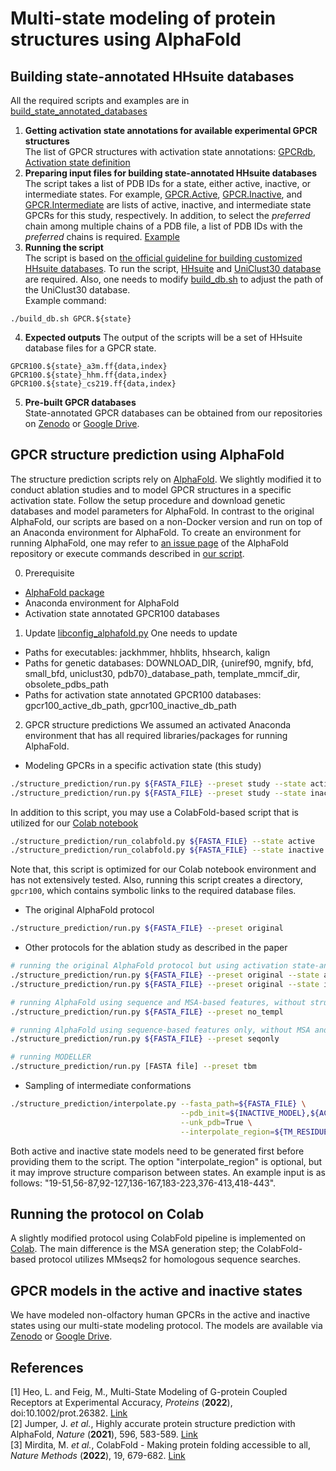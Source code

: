 # Multi-state modeling of protein structures using AlphaFold

## Building state-annotated HHsuite databases
All the required scripts and examples are in [build_state_annotated_databases](https://github.com/huhlim/alphafold-multistate/tree/main/build_state_annotated_databases)
1. **Getting activation state annotations for available experimental GPCR structures**  
The list of GPCR structures with activation state annotations: [GPCRdb](https://gpcrdb.org/structure/), [Activation state definition](https://docs.gpcrdb.org/structures.html#structure-descriptors)
2. **Preparing input files for building state-annotated HHsuite databases**  
The script takes a list of PDB IDs for a state, either active, inactive, or intermediate states. For example, [GPCR.Active](https://github.com/huhlim/alphafold-multistate/blob/main/build_state_annotated_databases/GPCR.Active), [GPCR.Inactive](https://github.com/huhlim/alphafold-multistate/blob/main/build_state_annotated_databases/GPCR.Inactive), and [GPCR.Intermediate](https://github.com/huhlim/alphafold-multistate/blob/main/build_state_annotated_databases/GPCR.Intermediate) are lists of active, inactive, and intermediate state GPCRs for this study, respectively. In addition, to select the _preferred_ chain among multiple chains of a PDB file, a list of PDB IDs with the _preferred_ chains is required. [Example](https://github.com/huhlim/alphafold-multistate/blob/main/build_state_annotated_databases/GPCR.chains)
3. **Running the script**  
The script is based on [the official guideline for building customized HHsuite databases](https://github.com/soedinglab/hh-suite/wiki#building-customized-databases).
To run the script, [HHsuite](https://github.com/soedinglab/hh-suite) and [UniClust30 database](http://gwdu111.gwdg.de/~compbiol/uniclust/2020_06/) are required. Also, one needs to modify [build_db.sh](https://github.com/huhlim/alphafold-multistate/blob/cc76e4cc08c121993a03599c62ae29b0cb38c106/build_state_annotated_databases/build_db.sh#L6) to adjust the path of the UniClust30 database.   
Example command:  
```
./build_db.sh GPCR.${state}
```
4. **Expected outputs**
The output of the scripts will be a set of HHsuite database files for a GPCR state.  
```
GPCR100.${state}_a3m.ff{data,index}
GPCR100.${state}_hhm.ff{data,index}
GPCR100.${state}_cs219.ff{data,index}
```
5. **Pre-built GPCR databases**  
State-annotated GPCR databases can be obtained from our repositories on [Zenodo](https://zenodo.org/record/5745217) or [Google Drive](https://drive.google.com/drive/folders/1JYp-6LkElUgpiWIB8GroSI_z9rlVmr5o?usp=sharing).

## GPCR structure prediction using AlphaFold

The structure prediction scripts rely on [AlphaFold](https://github.com/deepmind/alphafold). We slightly modified it to conduct ablation studies and to model GPCR structures in a specific activation state. Follow the setup procedure and download genetic databases and model parameters for AlphaFold. In contrast to the original AlphaFold, our scripts are based on a non-Docker version and run on top of an Anaconda environment for AlphaFold. To create an environment for running AlphaFold, one may refer to [an issue page](https://github.com/deepmind/alphafold/issues/24) of the AlphaFold repository or execute commands described in [our script](https://github.com/huhlim/alphafold-multistate/blob/main/structure_prediction/conda_create.sh). 

0. Prerequisite
- [AlphaFold package](https://github.com/deepmind/alphafold)
- Anaconda environment for AlphaFold
- Activation state annotated GPCR100 databases

1. Update [libconfig_alphafold.py](https://github.com/huhlim/alphafold-multistate/blob/main/structure_prediction/libconfig_alphafold.py)
One needs to update
- Paths for executables: jackhmmer, hhblits, hhsearch, kalign
- Paths for genetic databases: DOWNLOAD_DIR, {uniref90, mgnify, bfd, small_bfd, uniclust30, pdb70}_database_path, template_mmcif_dir, obsolete_pdbs_path
- Paths for activation state annotated GPCR100 databases: gpcr100_active_db_path, gpcr100_inactive_db_path

2. GPCR structure predictions
We assumed an activated Anaconda environment that has all required libraries/packages for running AlphaFold. 
- Modeling GPCRs in a specific activation state (this study)
```bash
./structure_prediction/run.py ${FASTA_FILE} --preset study --state active    # for modeling in active state
./structure_prediction/run.py ${FASTA_FILE} --preset study --state inactive  # for modeling in inactive state
```
In addition to this script, you may use a ColabFold-based script that is utilized for our [Colab notebook](https://colab.research.google.com/github/huhlim/alphafold-multistate/blob/main/AlphaFold_multistate.ipynb)
```bash
./structure_prediction/run_colabfold.py ${FASTA_FILE} --state active   # for modeling in active state
./structure_prediction/run_colabfold.py ${FASTA_FILE} --state inactive # for modeling in inactive state
```
Note that, this script is optimized for our Colab notebook environment and has not extensively tested. Also, running this script creates a directory, `gpcr100`, which contains symbolic links to the required database files.

- The original AlphaFold protocol
```bash
./structure_prediction/run.py ${FASTA_FILE} --preset original
```
- Other protocols for the ablation study as described in the paper
```bash
# running the original AlphaFold protocol but using activation state-annotated GPCR databases
./structure_prediction/run.py ${FASTA_FILE} --preset original --state active     # for modeling in active state
./structure_prediction/run.py ${FASTA_FILE} --preset original --state inactive   # for modeling in inactive state

# running AlphaFold using sequence and MSA-based features, without structure templates-based features
./structure_prediction/run.py ${FASTA_FILE} --preset no_templ

# running AlphaFold using sequence-based features only, without MSA and structure templates-based features
./structure_prediction/run.py ${FASTA_FILE} --preset seqonly

# running MODELLER
./structure_prediction/run.py [FASTA file] --preset tbm
```

- Sampling of intermediate conformations
```bash
./structure_prediction/interpolate.py --fasta_path=${FASTA_FILE} \
                                      --pdb_init=${INACTIVE_MODEL},${ACTIVE_MODEL} \
                                      --unk_pdb=True \
                                      --interpolate_region=${TM_RESIDUES}
```
Both active and inactive state models need to be generated first before providing them to the script. The option "interpolate_region" is optional, but it may improve structure comparison between states. An example input is as follows: "19-51,56-87,92-127,136-167,183-223,376-413,418-443".

## Running the protocol on Colab
A slightly modified protocol using ColabFold pipeline is implemented on [Colab](https://colab.research.google.com/github/huhlim/alphafold-multistate/blob/main/AlphaFold_multistate.ipynb). The main difference is the MSA generation step; the ColabFold-based protocol utilizes MMseqs2 for homologous sequence searches. 

## GPCR models in the active and inactive states
We have modeled non-olfactory human GPCRs in the active and inactive states using our multi-state modeling protocol. The models are available via [Zenodo](https://zenodo.org/record/5745217) or [Google Drive](https://drive.google.com/drive/folders/1JYp-6LkElUgpiWIB8GroSI_z9rlVmr5o?usp=sharing).

## References
[1] Heo, L. and Feig, M., Multi-State Modeling of G-protein Coupled Receptors at Experimental Accuracy, _Proteins_ (**2022**), doi:10.1002/prot.26382. [Link](https://onlinelibrary.wiley.com/doi/10.1002/prot.26382)  
[2] Jumper, J. _et al._, Highly accurate protein structure prediction with AlphaFold, _Nature_ (**2021**), 596, 583-589. [Link](https://www.nature.com/articles/s41586-021-03819-2)  
[3] Mirdita, M. _et al._, ColabFold - Making protein folding accessible to all, _Nature Methods_ (**2022**), 19, 679-682. [Link](https://www.nature.com/articles/s41592-022-01488-1)

